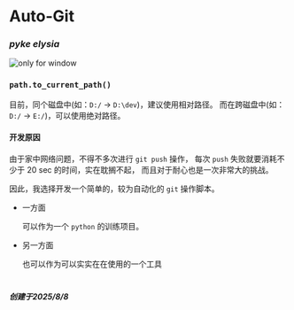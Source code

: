 # Auto-Git

### ***pyke elysia***

![only for window](https://img.shields.io/badge/only%20for-window-blue)

### `path.to_current_path()`

目前，同个磁盘中(如：`D:/` -> `D:\dev`)，建议使用相对路径。
而在跨磁盘中(如：`D:/` -> `E:/`)，可以使用绝对路径。

#### 开发原因

由于家中网络问题，不得不多次进行 `git push` 操作，
每次 `push` 失败就要消耗不少于 20 sec 的时间，实在耽搁不起，
而且对于耐心也是一次非常大的挑战。

因此，我选择开发一个简单的，较为自动化的 `git` 操作脚本。

- 一方面

    可以作为一个 `python` 的训练项目。

- 另一方面

    也可以作为可以实实在在使用的一个工具

#

***创建于2025/8/8***